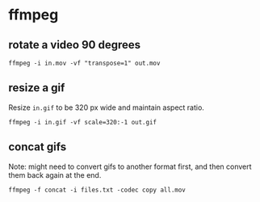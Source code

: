 # [](#ffmpeg)ffmpeg

## [](#rotate-a-video-90-degrees)rotate a video 90 degrees

    ffmpeg -i in.mov -vf "transpose=1" out.mov

## [](#resize-a-gif)resize a gif

Resize `in.gif` to be 320 px wide and maintain aspect ratio.

    ffmpeg -i in.gif -vf scale=320:-1 out.gif

## [](#concat-gifs)concat gifs

Note: might need to convert gifs to another format first, and then convert
them back again at the end.

    ffmpeg -f concat -i files.txt -codec copy all.mov
